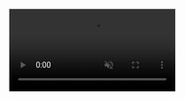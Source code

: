 <video autoplay muted loop playsinline>
  <source src="https://youtu.be/rEoLsA_2zBU?list=TLPQMjcwNzIwMjS1IVK5G0fetA" type="video/mp4">
  Ваш браузер не поддерживает тег видео.
</video>
